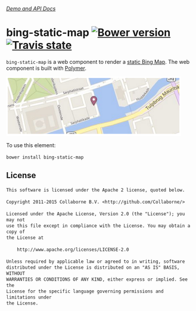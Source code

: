 _[Demo and API Docs](http://collaborne.github.io/bing-static-map)_


bing-static-map [![Bower version](https://badge.fury.io/bo/bing-static-map.svg)](http://badge.fury.io/bo/bing-static-map) [![Travis state](https://travis-ci.org/Collaborne/bing-static-map.svg?branch=master)](https://travis-ci.org/Collaborne/bing-static-map)
=========

`bing-static-map` is a web component to render a [static Bing Map](http://msdn.microsoft.com/en-us/library/ff701724.aspx). The web component is built with [Polymer](https://www.polymer-project.org).

![Screenshot](/doc/screenshot.png "Screenshot")

To use this element:

`bower install bing-static-map`


## License

    This software is licensed under the Apache 2 license, quoted below.

    Copyright 2011-2015 Collaborne B.V. <http://github.com/Collaborne/>

    Licensed under the Apache License, Version 2.0 (the "License"); you may not
    use this file except in compliance with the License. You may obtain a copy of
    the License at

        http://www.apache.org/licenses/LICENSE-2.0

    Unless required by applicable law or agreed to in writing, software
    distributed under the License is distributed on an "AS IS" BASIS, WITHOUT
    WARRANTIES OR CONDITIONS OF ANY KIND, either express or implied. See the
    License for the specific language governing permissions and limitations under
    the License.
    